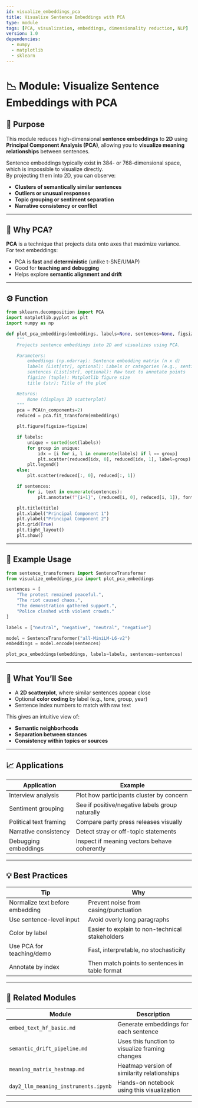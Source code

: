 ```yaml
---
id: visualize_embeddings_pca
title: Visualize Sentence Embeddings with PCA
type: module
tags: [PCA, visualization, embeddings, dimensionality reduction, NLP]
version: 1.0
dependencies:
  - numpy
  - matplotlib
  - sklearn
---
```


# 📉 Module: Visualize Sentence Embeddings with PCA

## 📌 Purpose

This module reduces high-dimensional **sentence embeddings** to **2D** using **Principal Component Analysis (PCA)**, allowing you to **visualize meaning relationships** between sentences.

Sentence embeddings typically exist in 384- or 768-dimensional space, which is impossible to visualize directly.  
By projecting them into 2D, you can observe:

- **Clusters of semantically similar sentences**
- **Outliers or unusual responses**
- **Topic grouping or sentiment separation**
- **Narrative consistency or conflict**

---

## 🧠 Why PCA?

**PCA** is a technique that projects data onto axes that maximize variance.  
For text embeddings:

- PCA is **fast** and **deterministic** (unlike t-SNE/UMAP)
- Good for **teaching and debugging**
- Helps explore **semantic alignment and drift**

---

## ⚙️ Function

```python
from sklearn.decomposition import PCA
import matplotlib.pyplot as plt
import numpy as np

def plot_pca_embeddings(embeddings, labels=None, sentences=None, figsize=(8, 6), title="PCA Projection of Sentence Embeddings"):
    """
    Projects sentence embeddings into 2D and visualizes using PCA.

    Parameters:
        embeddings (np.ndarray): Sentence embedding matrix (n x d)
        labels (List[str], optional): Labels or categories (e.g., sentiment, source)
        sentences (List[str], optional): Raw text to annotate points
        figsize (tuple): Matplotlib figure size
        title (str): Title of the plot

    Returns:
        None (displays 2D scatterplot)
    """
    pca = PCA(n_components=2)
    reduced = pca.fit_transform(embeddings)

    plt.figure(figsize=figsize)

    if labels:
        unique = sorted(set(labels))
        for group in unique:
            idx = [i for i, l in enumerate(labels) if l == group]
            plt.scatter(reduced[idx, 0], reduced[idx, 1], label=group)
        plt.legend()
    else:
        plt.scatter(reduced[:, 0], reduced[:, 1])

    if sentences:
        for i, text in enumerate(sentences):
            plt.annotate(f"{i+1}", (reduced[i, 0], reduced[i, 1]), fontsize=8)

    plt.title(title)
    plt.xlabel("Principal Component 1")
    plt.ylabel("Principal Component 2")
    plt.grid(True)
    plt.tight_layout()
    plt.show()
```

---

## 🧪 Example Usage

```python
from sentence_transformers import SentenceTransformer
from visualize_embeddings_pca import plot_pca_embeddings

sentences = [
    "The protest remained peaceful.",
    "The riot caused chaos.",
    "The demonstration gathered support.",
    "Police clashed with violent crowds."
]

labels = ["neutral", "negative", "neutral", "negative"]

model = SentenceTransformer("all-MiniLM-L6-v2")
embeddings = model.encode(sentences)

plot_pca_embeddings(embeddings, labels=labels, sentences=sentences)
```

---

## 🧠 What You’ll See

- A **2D scatterplot**, where similar sentences appear close
- Optional **color coding** by label (e.g., tone, group, year)
- Sentence index numbers to match with raw text

This gives an intuitive view of:
- **Semantic neighborhoods**
- **Separation between stances**
- **Consistency within topics or sources**

---

## 📈 Applications

| Application | Example |
|-------------|---------|
| Interview analysis | Plot how participants cluster by concern |
| Sentiment grouping | See if positive/negative labels group naturally |
| Political text framing | Compare party press releases visually |
| Narrative consistency | Detect stray or off-topic statements |
| Debugging embeddings | Inspect if meaning vectors behave coherently |

---

## 💡 Best Practices

| Tip | Why |
|-----|-----|
| Normalize text before embedding | Prevent noise from casing/punctuation |
| Use sentence-level input | Avoid overly long paragraphs |
| Color by label | Easier to explain to non-technical stakeholders |
| Use PCA for teaching/demo | Fast, interpretable, no stochasticity |
| Annotate by index | Then match points to sentences in table format |

---

## 🧱 Related Modules

| Module                             | Description                                       |
|------------------------------------|---------------------------------------------------|
| `embed_text_hf_basic.md`           | Generate embeddings for each sentence             |
| `semantic_drift_pipeline.md`       | Uses this function to visualize framing changes   |
| `meaning_matrix_heatmap.md`        | Heatmap version of similarity relationships       |
| `day2_llm_meaning_instruments.ipynb` | Hands-on notebook using this visualization       |

---

#